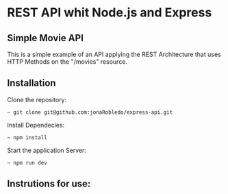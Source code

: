 # REST API whit Node.js and Express

## Simple Movie API

This is a simple example of an API applying the REST Architecture that uses HTTP Methods on the "/movies" resource.

## Installation

Clone the repository:

    ~ git clone git@github.com:jonaRobledo/express-api.git

Install Dependecies:

    ~ npm install

Start the application Server:

    ~ npm run dev

## Instrutions for use:
